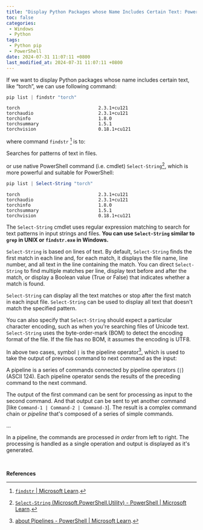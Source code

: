 ```yaml
---
title: "Display Python Packages whose Name Includes Certain Text: PowerShell commands `findstr`, `Select-String`, and pipeline operator `|`"
toc: false
categories:
 - Windows
 - Python
tags:
 - Python pip
 - PowerShell
date: 2024-07-31 11:07:11 +0800
last_modified_at: 2024-07-31 11:07:11 +0800
---
```


If we want to display Python packages whose name includes certain text, like “torch”, we can use following command:

```powershell
pip list | findstr "torch"
```

```
torch                             2.3.1+cu121
torchaudio                        2.3.1+cu121
torchinfo                         1.8.0
torchsummary                      1.5.1
torchvision                       0.18.1+cu121
```

where command `findstr`  [^1] is to:

<div class="quote--left" markdown="1">

Searches for patterns of text in files.

</div>

or use native PowerShell command (i.e. cmdlet) `Select-String`[^2], which is more powerful and suitable for PowerShell:

```powershell
pip list | Select-String "torch"
```

```
torch                             2.3.1+cu121
torchaudio                        2.3.1+cu121
torchinfo                         1.8.0
torchsummary                      1.5.1
torchvision                       0.18.1+cu121
```

<div class="quote--left" markdown="1">

The `Select-String` cmdlet uses regular expression matching to search for text patterns in input strings and files. **You can use `Select-String` similar to `grep` in UNIX or `findstr.exe` in Windows.**

`Select-String` is based on lines of text. By default, `Select-String` finds the first match in each line and, for each match, it displays the file name, line number, and all text in the line containing the match. You can direct `Select-String` to find multiple matches per line, display text before and after the match, or display a Boolean value (True or False) that indicates whether a match is found.

`Select-String` can display all the text matches or stop after the first match in each input file. `Select-String` can be used to display all text that doesn't match the specified pattern.

You can also specify that `Select-String` should expect a particular character encoding, such as when you're searching files of Unicode text. `Select-String` uses the byte-order-mark (BOM) to detect the encoding format of the file. If the file has no BOM, it assumes the encoding is UTF8.

</div>

In above two cases, symbol `|` is the pipeline operator[^3], which is used to take the output of previous command to next command as the input:

<div class="quote--left" markdown="1">

A pipeline is a series of commands connected by pipeline operators (`|`) (ASCII 124). Each pipeline operator sends the results of the preceding command to the next command.

The output of the first command can be sent for processing as input to the second command. And that output can be sent to yet another command [like `Command-1 | Command-2 | Command-3`]. The result is a complex command chain or *pipeline* that's composed of a series of simple commands.

...

In a pipeline, the commands are processed *in order* from left to right. The processing is handled as a single operation and output is displayed as it's generated.

</div>

<br>

**References**

[^1]: [`findstr` \| Microsoft Learn](https://learn.microsoft.com/en-us/windows-server/administration/windows-commands/findstr).
[^2]: [`Select-String` (Microsoft.PowerShell.Utility) - PowerShell \| Microsoft Learn](https://learn.microsoft.com/en-us/powershell/module/microsoft.powershell.utility/select-string?view=powershell-7.4).
[^3]: [about Pipelines - PowerShell \| Microsoft Learn](https://learn.microsoft.com/en-us/powershell/module/microsoft.powershell.core/about/about_pipelines?view=powershell-7.4).
